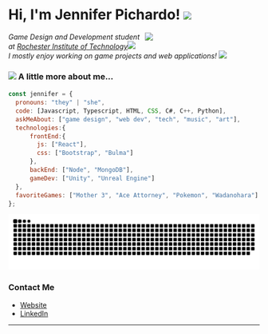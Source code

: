 <h1> Hi, I'm Jennifer Pichardo! <img src="https://media0.giphy.com/media/Plb5rBc6Be47sWspxV/200w.webp" width="60"></h1>
<img align='right' src="https://user-images.githubusercontent.com/74038190/216655825-c639587f-6eb0-4841-b622-9f522f55d40e.gif" width="230">
<p><em>Game Design and Development student at <a href="https://www.rit.edu/">Rochester Institute of Technology</a><img src="https://media4.giphy.com/media/W1rum7BdTV1xc3OHTG/200w.webp" width="40"></br>I mostly enjoy working on game projects and web applications! <img src="https://media4.giphy.com/media/iG9uNqUYA90WxQoWvx/200w.webp" width="50"> 
</em></p>

### <img src="https://media2.giphy.com/media/jtQWcLcZPnx64woMB5/200w.webp" width="40"> A little more about me...  

```javascript
const jennifer = {
  pronouns: "they" | "she",
  code: [Javascript, Typescript, HTML, CSS, C#, C++, Python],
  askMeAbout: ["game design", "web dev", "tech", "music", "art"],
  technologies:{
      frontEnd:{
        js: ["React"],
        css: ["Bootstrap", "Bulma"]
      },
      backEnd: ["Node", "MongoDB"],
      gameDev: ["Unity", "Unreal Engine"]
  },
  favoriteGames: ["Mother 3", "Ace Attorney", "Pokemon", "Wadanohara"]
};
```
<img src="https://raw.githubusercontent.com/strawbunnyexe/strawbunnyexe/output/snake.svg" alt="Snake animation" />

###

### Contact Me
- [Website](https://jenniferpichardo.com/)
- [LinkedIn](https://linkedin.com/in/jennifer-pichardo)

---

